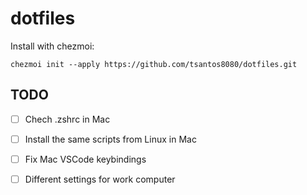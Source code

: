 # dotfiles

Install with chezmoi:
```
chezmoi init --apply https://github.com/tsantos8080/dotfiles.git
```

## TODO
- [ ] Chech .zshrc in Mac
- [ ] Install the same scripts from Linux in Mac
- [ ] Fix Mac VSCode keybindings
- [ ] Different settings for work computer


